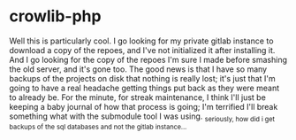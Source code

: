 # crowlib-php
Well this is particularly cool.
I go looking for my private gitlab instance to download a copy of the repoes, and I've not initialized it after installing it.
And I go looking for the copy of the repoes I'm sure I made before smashing the old server, and it's gone too.
The good news is that I have so many backups of the projects on disk that nothing is really lost; it's just that I'm going to have a real headache getting things put back as they were meant to already be. For the minute, for streak maintenance, I think I'll just be keeping a baby journal of how that process is going; I'm terrified I'll break something what with the submodule tool I was using. <sub>seriously, how did i get backups of the sql databases and not the gitlab instance...</sub>